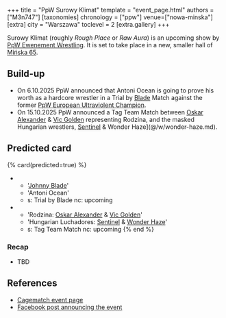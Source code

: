 +++
title = "PpW Surowy Klimat"
template = "event_page.html"
authors = ["M3n747"]
[taxonomies]
chronology = ["ppw"]
venue=["nowa-minska"]
[extra]
city = "Warszawa"
toclevel = 2
[extra.gallery]
+++

Surowy Klimat (roughly _Rough Place_ or _Raw Aura_) is an upcoming show by [PpW Ewenement Wrestling](@/o/ppw.md). It is set to take place in a new, smaller hall of [Mińska 65](@/v/minska-65.md).

## Build-up

* On 6.10.2025 PpW announced that Antoni Ocean is going to prove his worth as a hardcore wrestler in a Trial by [Blade](@/w/johnny-blade.md) Match against the former [PpW European Ultraviolent Champion](@/c/ppw-european-ultraviolent-championship.md).
* On 15.10.2025 PpW announced a Tag Team Match between [Oskar Alexander](@/w/oskar-alexander.md) & [Vic Golden](@/w/vic-golden.md) representing Rodzina, and the masked Hungarian wrestlers, [Sentinel](@/w/sentinel.md) & Wonder Haze](@/w/wonder-haze.md).

## Predicted card

{% card(predicted=true) %}
- - '[Johnny Blade](@/w/johnny-blade.md)'
  - 'Antoni Ocean'
  - s: Trial by Blade
    nc: upcoming
- - 'Rodzina: [Oskar Alexander](@/w/oskar-alexander.md) & [Vic Golden](@/w/vic-golden.md)'
  - 'Hungarian Luchadores: [Sentinel](@/w/sentinel.md) & [Wonder Haze](@/w/wonder-haze.md)'
  - s: Tag Team Match
    nc: upcoming
{% end %}

### Recap

* TBD

## References

* [Cagematch event page](https://www.cagematch.net/?id=1&nr=435854)
* [Facebook post announcing the event][w-nowej-hali]

[w-nowej-hali]: https://www.facebook.com/OficjalnePPW/posts/pfbid0eNNLC2TyYL8uceonCDXNdkUgwxjwjKtAVJ7aCZfhHdN6ihhWdVFVUjRNq3XbwBaWl
